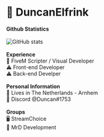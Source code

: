 ### <h1>💼 DuncanElfrink</h1>
**Github Statistics**
<br>
<br>
![GitHub stats](https://github-readme-stats.vercel.app/api?username=DuncanElfrink&count_private=true&theme=radical)
<br>
<br>
**Experience**
<br>
📝 FiveM Scripter / Visual Developer
<br>
⚠️ Front-end Developer
<br>
⚠️ Back-end Develper
<br>
<br>
**Personal Information**
<br>
🏡 Lives in The Netherlands - Arnhem
<br>
👀 Discord @Duncan#1753
<br>
<br>
**Groups**
<br>
🖥️ StreamChoice
<br>
🔐 MrD Development
<!--
**DuncanElfrink/DuncanElfrink** is a ✨ _special_ ✨ repository because its `README.md` (this file) appears on your GitHub profile.

Here are some ideas to get you started:

- 🔭 I’m currently working on ...
- 🌱 I’m currently learning ...
- 👯 I’m looking to collaborate on ...
- 🤔 I’m looking for help with ...
- 💬 Ask me about ...
- 📫 How to reach me: ...
- 😄 Pronouns: ...
- ⚡ Fun fact: ...
-->
